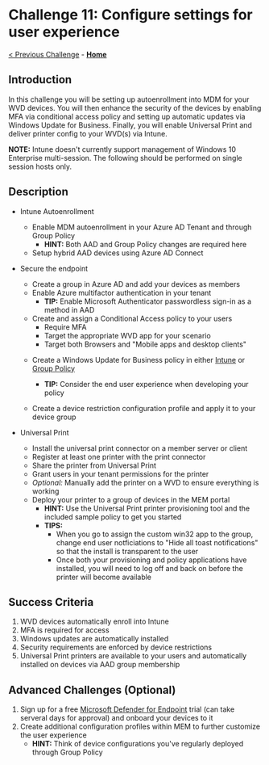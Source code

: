 # Challenge 11: Configure settings for user experience

[< Previous Challenge](./10-Manage-Monitor-Performance-Health.md) - **[Home](../README.md)**

## Introduction
In this challenge you will be setting up autoenrollment into MDM for your WVD devices. You will then enhance the security of the devices by enabling MFA via conditional access policy and setting up automatic updates via Windows Update for Business. Finally, you will enable Universal Print and deliver printer config to your WVD(s) via Intune.

**NOTE:** Intune doesn't currently support management of Windows 10 Enterprise multi-session.  The following should be performed on single session hosts only.

## Description
- Intune Autoenrollment
    - Enable MDM autoenrollment in your Azure AD Tenant and through Group Policy
        * **HINT:** Both AAD and Group Policy changes are required here
    - Setup hybrid AAD devices using Azure AD Connect     

- Secure the endpoint
    - Create a group in Azure AD and add your devices as members
    * Enable Azure multifactor authentication in your tenant
        - **TIP:** Enable Microsoft Authenticator passwordless sign-in as a method in AAD
    * Create and assign a Conditional Access policy to your users
        - Require MFA
        - Target the appropriate WVD app for your scenario
        - Target both Browsers and "Mobile apps and desktop clients"

    - Create a Windows Update for Business policy in either [Intune](https://docs.microsoft.com/en-us/windows/deployment/update/deploy-updates-intune) or [Group Policy](https://docs.microsoft.com/en-us/windows/deployment/update/waas-wufb-group-policy)
        - **TIP:** Consider the end user experience when developing your policy

    - Create a device restriction configuration profile and apply it to your device group    
    
- Universal Print
    - Install the universal print connector on a member server or client
    - Register at least one printer with the print connector
    - Share the printer from Universal Print
    - Grant users in your tenant permissions for the printer
    - *Optional:* Manually add the printer on a WVD to ensure everything is working
    - Deploy your printer to a group of devices in the MEM portal
        - **HINT:** Use the Universal Print printer provisioning tool and the included sample policy to get you started
        - **TIPS:** 
            - When you go to assign the custom win32 app to the group, change end user notficiations to "Hide all toast notifications" so that the install is transparent to the user
            - Once both your provisioning and policy applications have installed, you will need to log off and back on before the printer will become available

## Success Criteria
1. WVD devices automatically enroll into Intune
1. MFA is required for access
1. Windows updates are automatically installed
1. Security requirements are enforced by device restrictions
1. Universal Print printers are available to your users and automatically installed on devices via AAD group membership

## Advanced Challenges (Optional)
1. Sign up for a free [Microsoft Defender for Endpoint](https://www.microsoft.com/en-us/microsoft-365/security/endpoint-defender) trial (can take serveral days for approval) and onboard your devices to it
1. Create additional configuration profiles within MEM to further customize the user experience
    * **HINT:** Think of device configurations you've regularly deployed through Group Policy